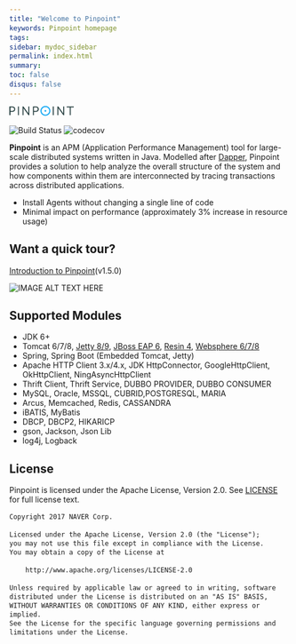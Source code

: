 ```yaml
---
title: "Welcome to Pinpoint"
keywords: Pinpoint homepage
tags:
sidebar: mydoc_sidebar
permalink: index.html
summary:
toc: false
disqus: false
---
```


![Pinpoint](images/logo.png)

![Build Status](https://travis-ci.org/naver/pinpoint.svg?branch=master)
![codecov](https://codecov.io/gh/naver/pinpoint/branch/master/graph/badge.svg)

**Pinpoint** is an APM (Application Performance Management) tool for large-scale distributed systems written in Java. Modelled after [Dapper](http://research.google.com/pubs/pub36356.html "Google Dapper"), Pinpoint provides a solution to help analyze the overall structure of the system and how components within them are interconnected by tracing transactions across distributed applications.

* Install Agents without changing a single line of code
* Minimal impact on performance (approximately 3% increase in resource usage)


## Want a quick tour?

[Introduction to Pinpoint](https://www.youtube.com/watch?v=U4EwnB34Dus&feature=youtu.be)(v1.5.0)

![IMAGE ALT TEXT HERE](http://img.youtube.com/vi/U4EwnB34Dus/0.jpg)

## Supported Modules
* JDK 6+
* Tomcat 6/7/8, [Jetty 8/9](https://github.com/naver/pinpoint/tree/master/plugins/jetty), [JBoss EAP 6](https://github.com/naver/pinpoint/tree/master/plugins/jboss), [Resin 4](https://github.com/naver/pinpoint/tree/master/plugins/resin), [Websphere 6/7/8](https://github.com/naver/pinpoint/tree/master/plugins/websphere)
* Spring, Spring Boot (Embedded Tomcat, Jetty)
* Apache HTTP Client 3.x/4.x, JDK HttpConnector, GoogleHttpClient, OkHttpClient, NingAsyncHttpClient
* Thrift Client, Thrift Service, DUBBO PROVIDER, DUBBO CONSUMER
* MySQL, Oracle, MSSQL, CUBRID,POSTGRESQL, MARIA
* Arcus, Memcached, Redis, CASSANDRA
* iBATIS, MyBatis
* DBCP, DBCP2, HIKARICP
* gson, Jackson, Json Lib
* log4j, Logback


## License
Pinpoint is licensed under the Apache License, Version 2.0.
See [LICENSE](https://github.com/naver/pinpoint/blob/master/LICENSE) for full license text.

```
Copyright 2017 NAVER Corp.

Licensed under the Apache License, Version 2.0 (the "License");
you may not use this file except in compliance with the License.
You may obtain a copy of the License at

    http://www.apache.org/licenses/LICENSE-2.0

Unless required by applicable law or agreed to in writing, software
distributed under the License is distributed on an "AS IS" BASIS,
WITHOUT WARRANTIES OR CONDITIONS OF ANY KIND, either express or implied.
See the License for the specific language governing permissions and
limitations under the License.
```
